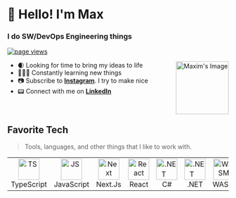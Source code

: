 <h1 align="left" id="macropower-title">
  🐊 Hello! I'm Max
</h1>

<h3 align="left">I do SW/DevOps Engineering things</h3>
<p align="left">
  <a href="https://github.com/MacroPower/MacroPower">
    <img src="https://komarev.com/ghpvc/?username=buttercuper777&color=7045F0" alt="page views" />
  </a>
</p>


<a href="#macropower-title">
  <img src="https://res.cloudinary.com/dmj1kropp/image/upload/c_scale,w_200/v1684664730/emojibest_com_AnimatedSticker_aeou1k.gif" alt="Maxim's Image" width="120" alt="macropower" align="right" />
</a>

- 🌒 Looking for time to bring my ideas to life
- 👨🏻‍💻 Constantly learning new things
- 📷 Subscribe to **[Instagram]**. I try to make nice
- 📟 Connect with me on **[LinkedIn]**

<br>

<h2 align="left" id="macropower-tech">Favorite Tech</h2>

> Tools, languages, and other things that I like to work with.

<table>
  <tr>
    <td align="center" width="96">
      <a href="#macropower-tech">
        <img src="https://res.cloudinary.com/dmj1kropp/image/upload/v1684667374/Tools/icons8-typescript-144_krxkub.svg" width="48" height="48" alt="TS" />
      </a>
      <br>TypeScript
    </td>
        <td align="center" width="96">
      <a href="#macropower-tech">
        <img src="https://res.cloudinary.com/dmj1kropp/image/upload/v1684667472/Tools/icons8-js-144_hxmxg7.png" width="48" height="48" alt="JS" />
      </a>
      <br>JavaScript
    </td>
    <td align="center" width=96">
        <a href="#macropower-tech">
            <img src="https://res.cloudinary.com/dmj1kropp/image/upload/v1697641847/dxvvtroykt4xobq1idaq.png" width="48" height="48" alt="Next" />
        </a>
    <br>Next.Js
    </td>
       <td align="center" width=96">
        <a href="#macropower-tech">
            <img src="https://res.cloudinary.com/dmj1kropp/image/upload/v1646351806/svgviewer-output_1_ud7uof.svg" width="48" height="48" alt="React" />
        </a>
    <br>React
    </td>
        <td align="center" width=96">
      <a href="#macropower-tech">
        <img src="https://res.cloudinary.com/dmj1kropp/image/upload/v1646352172/svgviewer-output_3_olfo08.svg" width="48" height="48" alt=".NETㅤ" />
      </a>
      <br>C#
    </td>
    <td align="center" width=96">
      <a href="#macropower-tech">
        <img src="https://res.cloudinary.com/dmj1kropp/image/upload/v1684670134/Tools/Microsoft_.NET_logo.svg_m0x5nr.png" width="48" height="48" alt=".NETㅤ" />
      </a>
      <br>.NET
    </td>
    <td align="center" width=96">
      <a href="#macropower-tech">
        <img src="https://res.cloudinary.com/dmj1kropp/image/upload/v1684668586/Tools/1200px-WebAssembly_Logo.svg_nari9s.png" width="48" height="48" alt="WASM" />
      </a>
      <br>WASM
    </td>
    <td align="center" width=96">
      <a href="#macropower-tech">
        <img src="https://res.cloudinary.com/dmj1kropp/image/upload/v1646352292/svgviewer-output_4_zmb7iu.svg" width="48" height="48" alt="Docker" />
      </a>
      <br>Docker
    </td>
  </tr>
</table>



<!-- links -->

[linkedin]: https://www.linkedin.com/in/maxim-krupin-573461233/
[instagram]: https://www.instagram.com/maa_xim_/

<!--  -->

